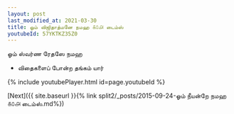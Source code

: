 ```yaml
---
layout: post
last_modified_at: 2021-03-30
title: ஓம் விஜிதாத்மனே நமஹ ௧௦௮ டைம்ஸ்
youtubeId: 57YKTKZ35Z0
---
```

 
 
 ஓம் ஸ்வர்ண ரேதஸே நமஹ  
 
 -  விதைகளைப் போன்ற தங்கம் யார் 
 
  
 
  
 
 
 
 
 
 


{% include youtubePlayer.html id=page.youtubeId %}
 
[Next]({{ site.baseurl }}{% link  split2/_posts/2015-09-24-ஓம் நீயன்றே நமஹ ௧௦௮ டைம்ஸ்.md%})
 
